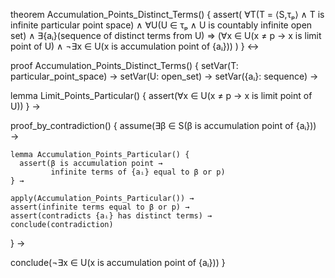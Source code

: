 theorem Accumulation_Points_Distinct_Terms() {
  assert(
    ∀T(T = ⟨S,τₚ⟩ ∧ T is infinite particular point space) ∧
    ∀U(U ∈ τₚ ∧ U is countably infinite open set) ∧
    ∃{aᵢ}(sequence of distinct terms from U) ⇒
    (∀x ∈ U(x ≠ p → x is limit point of U) ∧
     ¬∃x ∈ U(x is accumulation point of {aᵢ}))
  )
} ↔

proof Accumulation_Points_Distinct_Terms() {
  setVar(T: particular_point_space) →
  setVar(U: open_set) →
  setVar({aᵢ}: sequence) →
  
  lemma Limit_Points_Particular() {
    assert(∀x ∈ U(x ≠ p → x is limit point of U))
  } →
  
  proof_by_contradiction() {
    assume(∃β ∈ S(β is accumulation point of {aᵢ})) →
    
    lemma Accumulation_Points_Particular() {
      assert(β is accumulation point → 
             infinite terms of {aᵢ} equal to β or p)
    } →
    
    apply(Accumulation_Points_Particular()) →
    assert(infinite terms equal to β or p) →
    assert(contradicts {aᵢ} has distinct terms) →
    conclude(contradiction)
  } →
  
  conclude(¬∃x ∈ U(x is accumulation point of {aᵢ}))
}
